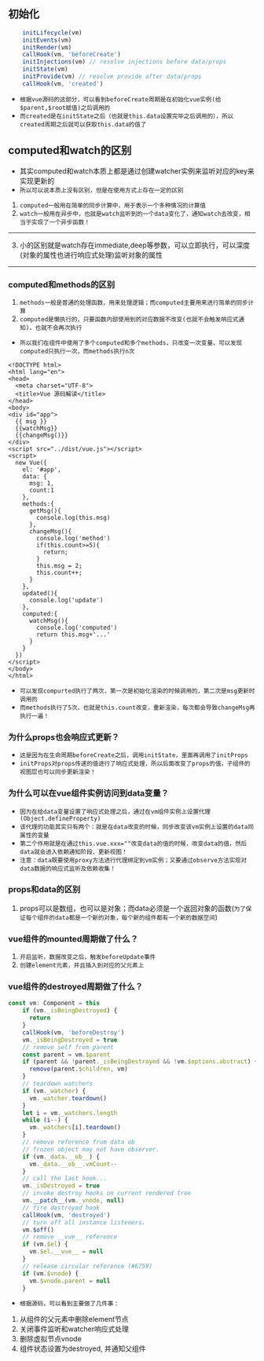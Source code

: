 ## 初始化
```js
    initLifecycle(vm)
    initEvents(vm)
    initRender(vm)
    callHook(vm, 'beforeCreate')
    initInjections(vm) // resolve injections before data/props
    initState(vm)
    initProvide(vm) // resolve provide after data/props
    callHook(vm, 'created')
```
* `根据vue源码的这部分，可以看到beforeCreate周期是在初始化vue实例(给$parent,$root赋值)之后调用的`
* `而created是在initState之后（也就是this.data设置完毕之后调用的），所以created周期之后就可以获取this.data的值了`

## computed和watch的区别
* 其实computed和watch本质上都是通过创建watcher实例来监听对应的key来实现更新的
* `所以可以说本质上没有区别，但是在使用方式上存在一定的区别`
1. `computed一般用在简单的同步计算中，用于表示一个多种情况的计算值`
2. `watch一般用在异步中，也就是watch监听到的一个data变化了，通知watch去改变，相当于实现了一个异步函数！`
---
3. 小的区别就是watch存在immediate,deep等参数，可以立即执行，可以深度(对象的属性也进行响应式处理)监听对象的属性
---

### computed和methods的区别
1. `methods一般是普通的处理函数，用来处理逻辑；而computed主要用来进行简单的同步计算`
2. `computed是懒执行的，只要函数内部使用到的对应数据不改变(也就不会触发响应式通知)，也就不会再次执行`
* `所以我们在组件中使用了多个computed和多个methods，只改变一次变量，可以发现computed只执行一次，而methods执行n次`
```vue
<!DOCTYPE html>
<html lang="en">
<head>
  <meta charset="UTF-8">
  <title>Vue 源码解读</title>
</head>
<body>
<div id="app">
  {{ msg }}
  {{watchMsg}}
  {{changeMsg()}}
</div>
<script src="../dist/vue.js"></script>
<script>
  new Vue({
    el: '#app',
    data: {
      msg: 1,
      count:1
    },
    methods:{
      getMsg(){
        console.log(this.msg)
      },
      changeMsg(){
        console.log('method')
        if(this.count>=5){
          return;
        }
        this.msg = 2;
        this.count++;
      }
    },
    updated(){
      console.log('update')
    },
    computed:{
      watchMsg(){
        console.log('computed')
        return this.msg+'...'
      }
    }
  })
</script>
</body>
</html>
```
* `可以发现compurted执行了两次，第一次是初始化渲染的时候调用的，第二次是msg更新时调用的`
* `而methods执行了5次，也就是this.count改变，重新渲染，每次都会导致changeMsg再执行一遍！`


### 为什么props也会响应式更新？
* `这是因为在生命周期beforeCreate之后，调用initState，里面再调用了initProps`
* `initProps对props传递的值进行了响应式处理，所以后面改变了props的值，子组件的视图层也可以同步更新渲染！`

### 为什么可以在vue组件实例访问到data变量？
* `因为在给data变量设置了响应式处理之后，通过在vm组件实例上设置代理(Object.defineProperty)`
* `该代理的功能其实只有两个：就是在data改变的时候，同步改变该vm实例上设置的data同属性的变量`
* `第二个作用就是在通过this.vue.xxx=""改变data的值的时候，改变data的值，然后data就会进入依赖通知阶段，更新视图！`
* `注意：data既要使用proxy方法进行代理绑定到vm实例；又要通过observe方法实现对data数据的响应式监听及依赖收集！`

### props和data的区别
1. props可以是数组，也可以是对象；而data必须是一个返回对象的函数(`为了保证每个组件的data都是一个新的对象，每个新的组件都有一个新的数据空间`)

### vue组件的mounted周期做了什么？
1. `开启监听，数据改变之后，触发beforeUpdate事件`
2. `创建element元素，并且插入到对应的父元素上`


### vue组件的destroyed周期做了什么？
```js
const vm: Component = this
    if (vm._isBeingDestroyed) {
      return
    }
    callHook(vm, 'beforeDestroy')
    vm._isBeingDestroyed = true
    // remove self from parent
    const parent = vm.$parent
    if (parent && !parent._isBeingDestroyed && !vm.$options.abstract) {
      remove(parent.$children, vm)
    }
    // teardown watchers
    if (vm._watcher) {
      vm._watcher.teardown()
    }
    let i = vm._watchers.length
    while (i--) {
      vm._watchers[i].teardown()
    }
    // remove reference from data ob
    // frozen object may not have observer.
    if (vm._data.__ob__) {
      vm._data.__ob__.vmCount--
    }
    // call the last hook...
    vm._isDestroyed = true
    // invoke destroy hooks on current rendered tree
    vm.__patch__(vm._vnode, null)
    // fire destroyed hook
    callHook(vm, 'destroyed')
    // turn off all instance listeners.
    vm.$off()
    // remove __vue__ reference
    if (vm.$el) {
      vm.$el.__vue__ = null
    }
    // release circular reference (#6759)
    if (vm.$vnode) {
      vm.$vnode.parent = null
    }
```
* `根据源码，可以看到主要做了几件事：`
1. 从组件的父元素中删除element节点
2. 关闭事件监听和watcher响应式处理
3. 删除虚拟节点vnode
4. 组件状态设置为destroyed, 并通知父组件
